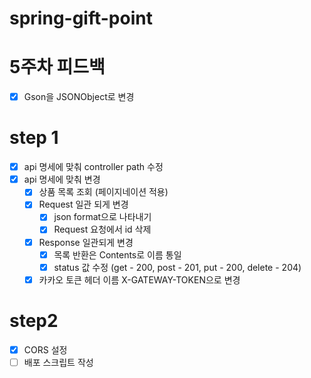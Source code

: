 # spring-gift-point
# 5주차 피드백
- [x] Gson을 JSONObject로 변경
# step 1
- [x] api 명세에 맞춰 controller path 수정
- [x] api 명세에 맞춰 변경
  - [x] 상품 목록 조회 (페이지네이션 적용)
  - [x] Request 일관 되게 변경
    - [x] json format으로 나타내기
    - [x] Request 요청에서 id 삭제
  - [x] Response 일관되게 변경
    - [x] 목록 반환은 Contents로 이름 통일
    - [x] status 값 수정 (get - 200, post - 201, put - 200, delete - 204)
  - [x] 카카오 토큰 헤더 이름 X-GATEWAY-TOKEN으로 변경
# step2
- [x] CORS 설정
- [ ] 배포 스크립트 작성